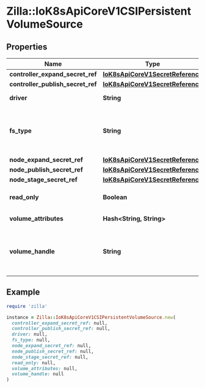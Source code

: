 # Zilla::IoK8sApiCoreV1CSIPersistentVolumeSource

## Properties

| Name | Type | Description | Notes |
| ---- | ---- | ----------- | ----- |
| **controller_expand_secret_ref** | [**IoK8sApiCoreV1SecretReference**](IoK8sApiCoreV1SecretReference.md) |  | [optional] |
| **controller_publish_secret_ref** | [**IoK8sApiCoreV1SecretReference**](IoK8sApiCoreV1SecretReference.md) |  | [optional] |
| **driver** | **String** | driver is the name of the driver to use for this volume. Required. |  |
| **fs_type** | **String** | fsType to mount. Must be a filesystem type supported by the host operating system. Ex. \&quot;ext4\&quot;, \&quot;xfs\&quot;, \&quot;ntfs\&quot;. | [optional] |
| **node_expand_secret_ref** | [**IoK8sApiCoreV1SecretReference**](IoK8sApiCoreV1SecretReference.md) |  | [optional] |
| **node_publish_secret_ref** | [**IoK8sApiCoreV1SecretReference**](IoK8sApiCoreV1SecretReference.md) |  | [optional] |
| **node_stage_secret_ref** | [**IoK8sApiCoreV1SecretReference**](IoK8sApiCoreV1SecretReference.md) |  | [optional] |
| **read_only** | **Boolean** | readOnly value to pass to ControllerPublishVolumeRequest. Defaults to false (read/write). | [optional] |
| **volume_attributes** | **Hash&lt;String, String&gt;** | volumeAttributes of the volume to publish. | [optional] |
| **volume_handle** | **String** | volumeHandle is the unique volume name returned by the CSI volume plugin’s CreateVolume to refer to the volume on all subsequent calls. Required. |  |

## Example

```ruby
require 'zilla'

instance = Zilla::IoK8sApiCoreV1CSIPersistentVolumeSource.new(
  controller_expand_secret_ref: null,
  controller_publish_secret_ref: null,
  driver: null,
  fs_type: null,
  node_expand_secret_ref: null,
  node_publish_secret_ref: null,
  node_stage_secret_ref: null,
  read_only: null,
  volume_attributes: null,
  volume_handle: null
)
```

